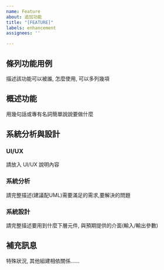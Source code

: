 ```yaml
---
name: Feature
about: 追加功能
title: "[FEATURE]"
labels: enhancement
assignees: ''

---
```


## 條列功能用例
描述該功能可以被誰, 怎麼使用, 可以多列幾項

## 概述功能
用幾句話或專有名詞簡單說說要做什麼

## 系統分析與設計
### UI/UX
請放入 UI/UX 說明內容

### 系統分析
請完整描述(建議配UML)需要滿足的需求,要解決的問題

### 系統設計
請完整描述要用到什麼下層元件, 與預期提供的介面(輸入/輸出參數)

## 補充訊息
特殊狀況, 其他組建相依關係......
